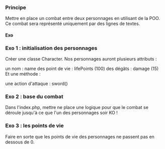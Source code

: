 ### Principe

Mettre en place un combat entre deux personnages en utilisant de la POO. Ce combat sera représenté uniquement par des lignes de textes.

#### Exo

### Exo 1 : initialisation des personnages

Créer une classe Character.
Nos personnages auront plusieurs attributs :

un nom : name
des point de vie : lifePoints (100)
des dégâts : damage (15)
Et une méthode :

une action d'attaque : sword()

### Exo 2 : base du combat

Dans l'index.php, mettre ne place une logique pour que le combat se déroule jusqu'à ce que l'un des personnages soir KO !

### Exo 3 : les points de vie

Faire en sorte que les points de vie des personnages ne passent pas en dessous de 0.
